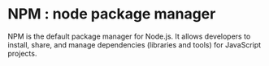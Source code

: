 # NPM : node package manager

NPM is the default package manager for Node.js. It allows developers to install, share, and manage dependencies (libraries and tools) for JavaScript projects.

